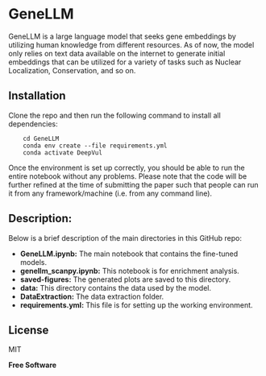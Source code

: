 # GeneLLM
GeneLLM is a large language model that seeks gene embeddings by utilizing human knowledge from different resources. As of now, the model only relies on text data available on the internet to generate initial embeddings that can be utilized for a variety of tasks such as Nuclear Localization, Conservation, and so on. 


## Installation
 Clone the repo and then run the following command to install all dependencies:
```
    cd GeneLLM
    conda env create --file requirements.yml
    conda activate DeepVul
```
Once the environment is set up correctly, you should be able to run the entire notebook without any problems. Please note that the code will be further refined at the time of submitting the paper such that people can run it from any framework/machine (i.e. from any command line).


## Description:
Below is a brief description of the  main directories in this GitHub repo: 
+ **GeneLLM.ipynb:** The main notebook that contains the fine-tuned models.
+ **genellm_scanpy.ipynb:** This notebook is for enrichment analysis.
+ **saved-figures:** The generated plots are saved to this directory.
+ **data:** This directory contains the data used by the model.
+ **DataExtraction:** The data extraction folder.
+ **requirements.yml:** This file is for setting up the working environment.




## License

MIT 

**Free Software**
